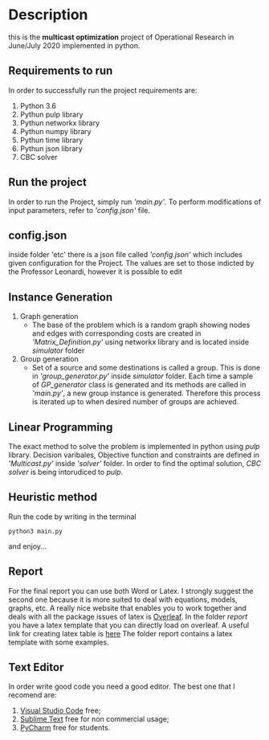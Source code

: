 # Description
this is the **multicast optimization** project of Operational Research in June/July 2020 implemented in python.
## Requirements to run

In order to successfully run the project requirements are:

1. Python 3.6
2. Pythun pulp library
3. Pythun networkx library
4. Pythun numpy library
5. Pythun time library
6. Pythun json library
7. CBC solver

## Run the project
In order to run the Project, simply run *'main.py'*. To perform modifications of input parameters, refer to *'config.json'* file.

## config.json
inside folder 'etc' there is a json file called *'config.json'* which includes given configuration for the Project. The values are set to those indicted by the Professor Leonardi, however it is possible to edit
     
## Instance Generation
1. Graph generation
   - The base of the problem which is a random graph showing nodes and edges with corresponding costs are created in *'Matrix_Definition.py'* using networkx library and is located inside *simulator* folder
2. Group generation 
   - Set of a source and some destinations is called a group. This is done in *'group_generator.py'* inside *simulator* folder. Each time a sample of *GP_generator* class is generated and its methods are called in *'main.py'*, a new group instance is generated. Therefore this process is iterated up to when desired number of groups are achieved.

## Linear Programming
The exact method to solve the problem is implemented in python using *pulp* library. Decision varibales, Objective function and constraints are defined in *'Multicast.py'* inside *'solver'* folder. In order to find the optimal solution, *CBC solver* is being intorudiced to *pulp*.


## Heuristic method
Run the code by writing in the terminal
```
python3 main.py
```
and enjoy...


## Report

For the final report you can use both Word or Latex.
I strongly suggest the second one because it is more suited to deal with equations, models, graphs, etc.
A really nice website that enables you to work together and deals with all the package issues of latex is [Overleaf](https://www.overleaf.com/). In the folder *report* you have a latex template that you can directly load on overleaf.
A useful link for creating latex table is [here](https://www.tablesgenerator.com/latex_tables)
The folder report contains a latex template with some examples.


## Text Editor

In order write good code you need a good editor. The best one that I recomend are:

1. [Visual Studio Code](https://code.visualstudio.com/) free;
1. [Sublime Text](https://www.sublimetext.com/) free for non commercial usage;
1. [PyCharm](https://www.jetbrains.com/pycharm/) free for students.

